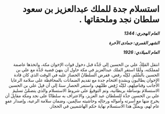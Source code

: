 <h1 dir="rtl">استسلام جدة للملك عبدالعزيز بن سعود سلطان نجد وملحقاتها .</h1>

<h5 dir="rtl">العام الهجري:  1344

الشهر القمري: جمادى الآخرة

العام الميلادي: 1926</h5>

<p dir="rtl">انتقل المَلِكُ علي بن الحسين إلى جُدَّة قبل دخول قوات الإخوان مكة، واتخذها عاصمة لمملكته، ولَمَّا استقر الملك عبدالعزيز في مكة حاول أن ينهيَ قضية جُدَّة مع علي بن الحسين بالسِّلمِ، لكِنَّه رفض، ففرض السلطانُ الحصارَ عليه في الوقت الذي كان قادة الإخوان يطالبون وبشدةٍ اقتحام جدة مع تقديم الضمانات بالمحافظة على سلامة الرعايا الأجانب وقناصِلِهم، لكِنَّه رُفِض طلبُهم، واستمر الحصار سنةً إلى أن قبِلَ علي بن الحسين الاستسلامَ بوساطة بريطانية، وتم التوقيعُ على شروط الاستسلام والذي يتضمَّنُ تسليمَ علي بن الحسين جدَّة للسلطان عبد العزيز، والاعتراف به سلطانًا على نجد ومكة مقابِلَ أن يخرج منها مع أسرته وأمواله ورجالِه وحاشيته سالِمين، وضمان سلامة الرعية، وإصدار عفوٍ عام لهم، ويمثِّلُ هذا الاستسلام نهايةَ حكم الهاشميين في الحجاز.</p></br>
